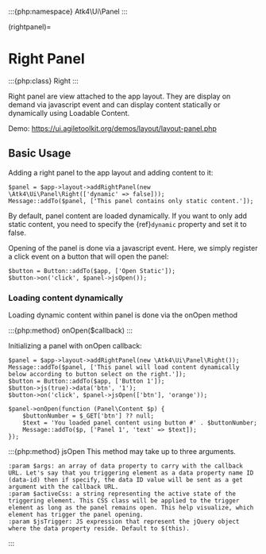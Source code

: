 :::{php:namespace} Atk4\Ui\Panel
:::

(rightpanel)=

# Right Panel

:::{php:class} Right
:::

Right panel are view attached to the app layout. They are display on demand via javascript event
and can display content statically or dynamically using Loadable Content.

Demo: https://ui.agiletoolkit.org/demos/layout/layout-panel.php

## Basic Usage

Adding a right panel to the app layout and adding content to it:

```
$panel = $app->layout->addRightPanel(new \Atk4\Ui\Panel\Right(['dynamic' => false]));
Message::addTo($panel, ['This panel contains only static content.']);
```

By default, panel content are loaded dynamically. If you want to only add static content, you need to specify
the {ref}`dynamic` property and set it to false.

Opening of the panel is done via a javascript event. Here, we simply register a click event on a button that will open
the panel:

```
$button = Button::addTo($app, ['Open Static']);
$button->on('click', $panel->jsOpen());
```

### Loading content dynamically

Loading dynamic content within panel is done via the onOpen method

:::{php:method} onOpen($callback)
:::

Initializing a panel with onOpen callback:

```
$panel = $app->layout->addRightPanel(new \Atk4\Ui\Panel\Right());
Message::addTo($panel, ['This panel will load content dynamically below according to button select on the right.']);
$button = Button::addTo($app, ['Button 1']);
$button->js(true)->data('btn', '1');
$button->on('click', $panel->jsOpen(['btn'], 'orange'));

$panel->onOpen(function (Panel\Content $p) {
    $buttonNumber = $_GET['btn'] ?? null;
    $text = 'You loaded panel content using button #' . $buttonNumber;
    Message::addTo($p, ['Panel 1', 'text' => $text]);
});
```

:::{php:method} jsOpen
This method may take up to three arguments.

```{eval-rst}
:param $args: an array of data property to carry with the callback URL. Let's say that you triggering element as a data property name ID (data-id) then if specify, the data ID value will be sent as a get argument with the callback URL.
:param $activeCss: a string representing the active state of the triggering element. This CSS class will be applied to the trigger element as long as the panel remains open. This help visualize, which element has trigger the panel opening.
:param $jsTrigger: JS expression that represent the jQuery object where the data property reside. Default to $(this).
```
:::
